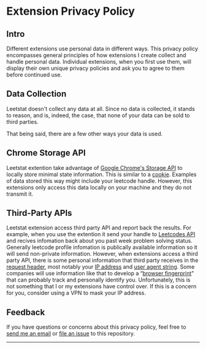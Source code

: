 # Extension Privacy Policy

## Intro

Different extensions use personal data in different ways. This privacy policy encompasses general principles of how extensions I create collect and handle personal data. Individual extensions, when you first use them, will display their own unique privacy policies and ask you to agree to them before continued use.

## Data Collection

Leetstat doesn't collect any data at all. Since no data is collected, it stands to reason, and is, indeed, the case, that none of your data can be sold to third parties.

That being said, there are a few other ways your data is used.

## Chrome Storage API

Leetstat extention take advantage of [Google Chrome's Storage API](https://developers.chrome.com/extensions/storage) to locally store minimal state information. This is similar to a [cookie](https://developer.mozilla.org/en-US/docs/Web/HTTP/Cookies). Examples of data stored this way might include your leetcode handle. However, this extensions only access this data locally on your machine and they do not transmit it.

## Third-Party APIs

Leetstat extension access third party API and report back the results. For example, when you use the extention it send your handle to [Leetcodes API](https://leetcode.com/graphql/) and recives infomation back about you past week problem solving status. Generally leetcode profile infomation is publically available information so it will send non-private information. However, when extensions access a third party API, there is some personal information that third party receives in the [request header](https://developer.mozilla.org/en-US/docs/Glossary/Request_header), most notably your [IP address](https://computer.howstuffworks.com/internet/basics/what-is-an-ip-address.htm) and [user agent string](https://developer.chrome.com/multidevice/user-agent). Some companies will use information like that to develop a “[browser fingerprint](https://pixelprivacy.com/resources/browser-fingerprinting/)" that can probably track and personally identify you. Unfortunately, this is not something that I or my extensions have control over. If this is a concern for you, consider using a VPN to mask your IP address.

## Feedback

If you have questions or concerns about this privacy policy, feel free to [send me an email](mailto:libenhailu04@gmail.com) or [file an issue](https://github.com/LibenHailu/leetstat/issues/new) to this repository.

---
